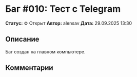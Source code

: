 # Баг #010: Тест с Telegram

**Статус:** ⚙️ Открыт
**Автор:** alensav
**Дата:** 29.09.2025 13:30

## Описание
Баг создан на главном компьютере.

## Комментарии

